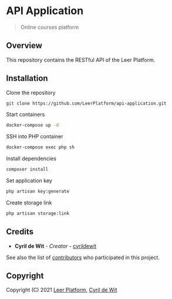 # API Application

> Online courses platform

## Overview

This repository contains the RESTful API of the Leer Platform.

## Installation

Clone the repository

```bash
git clone https://github.com/LeerPlatform/api-application.git
```

Start containers

```bash
docker-compose up -d
```

SSH into PHP container

```bash
docker-compose exec php sh
```

Install dependencies

```bash
composer install
```

Set application key

```bash
php artisan key:generate
```

Create storage link

```bash
php artisan storage:link
```

## Credits

* **Cyril de Wit** - _Creator_ - [cyrildewit](https://github.com/cyrildewit)

See also the list of [contributors](https://github.com/cyrildewit/eloquent-viewable/graphs/contributors) who participated in this project.

## Copyright

Copyright (C) 2021 [Leer Platform](https://github.com/LeerPlatform), [Cyril de Wit](https://github.com/cyrildewit)
